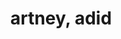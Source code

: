 ---
ee_id: '4487'
site: '1'
type: '2'
long_id: 2019-054 artney, adid
url: 2019-054-artney-adid
year: '2019'
medium: IQDemy Premium UV ink on IKEA LINNMON table tops
commission:
add_credit:
dims: '118 x 118 '
pitch:
ps:
live_url:
related:
title: artney, adid
youtube:
imgs: artney_-adid-2019-054-db---cTgi.jpg
subheading:
year2: '2019'
download:
add_credits:
related_code:
! '':
layout: things-i-made
---